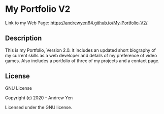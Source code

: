 # My Portfolio V2

Link to my Web Page: <https://andrewyen64.github.io/My-Portfolio-V2/>

## Description

This is my Portfolio, Version 2.0. It includes an updated short biography of my current skills as a web developer
and details of my preference of video games. Also includes a portfolio of three of my projects and a contact page.

<!-- An Image of the web page:
![Image_of_My_Portfolio](https://raw.githubusercontent.com/rahme/Spot-A-Show/master/Assets/images/search.PNG) -->

## License

GNU License

Copyright (c) 2020 - Andrew Yen

Licensed under the GNU license.

